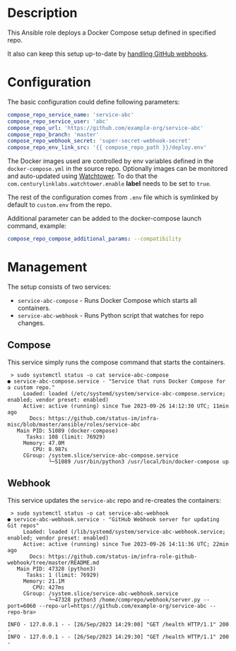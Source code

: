 # Description

This Ansible role deploys a Docker Compose setup defined in specified repo.

It also can keep this setup up-to-date by [handling GitHub webhooks](https://github.com/status-im/infra-role-github-webhook).

# Configuration

The basic configuration could define following parameters:
```yaml
compose_repo_service_name: 'service-abc'
compose_repo_service_user: 'abc'
compose_repo_url: 'https://github.com/example-org/service-abc'
compose_repo_branch: 'master'
compose_repo_webhook_secret: 'super-secret-webhook-secret'
compose_repo_env_link_src: '{{ compose_repo_path }}/deploy.env'
```
The Docker images used are controlled by env variables defined in the `docker-compose.yml` in the source repo.
Optionally images can be monitored and auto-updated using [Watchtower](https://github.com/containrrr/watchtower).
To do that the `com.centurylinklabs.watchtower.enable` __label__ needs to be set to `true`.

The rest of the configuration comes from `.env` file which is symlinked by default to `custom.env` from the repo.

Additional parameter can be added to the docker-compose launch command, example:

```yaml
compose_repo_compose_additional_params: --compatibility
```

# Management

The setup consists of two services:

* `service-abc-compose` - Runs Docker Compose which starts all containers.
* `service-abc-webhook` - Runs Python script that watches for repo changes.

## Compose

This service simply runs the compose command that starts the containers.
```
 > sudo systemctl status -o cat service-abc-compose
● service-abc-compose.service - "Service that runs Docker Compose for a custom repo."
     Loaded: loaded (/etc/systemd/system/service-abc-compose.service; enabled; vendor preset: enabled)
     Active: active (running) since Tue 2023-09-26 14:12:30 UTC; 11min ago
       Docs: https://github.com/status-im/infra-misc/blob/master/ansible/roles/service-abc
   Main PID: 51089 (docker-compose)
      Tasks: 108 (limit: 76929)
     Memory: 47.0M
        CPU: 8.987s
     CGroup: /system.slice/service-abc-compose.service
             └─51089 /usr/bin/python3 /usr/local/bin/docker-compose up
```

## Webhook

This service updates the `service-abc` repo and re-creates the containers:
```
 > sudo systemctl status -o cat service-abc-webhook
● service-abc-webhook.service - "GitHub Webhook server for updating Git repos"
     Loaded: loaded (/lib/systemd/system/service-abc-webhook.service; enabled; vendor preset: enabled)
     Active: active (running) since Tue 2023-09-26 14:11:36 UTC; 22min ago
       Docs: https://github.com/status-im/infra-role-github-webhook/tree/master/README.md
   Main PID: 47328 (python3)
      Tasks: 1 (limit: 76929)
     Memory: 21.1M
        CPU: 427ms
     CGroup: /system.slice/service-abc-webhook.service
             └─47328 python3 /home/comprepo/webhook/server.py --port=6060 --repo-url=https://github.com/example-org/service-abc --repo-bra>

INFO - 127.0.0.1 - - [26/Sep/2023 14:29:00] "GET /health HTTP/1.1" 200 -
INFO - 127.0.0.1 - - [26/Sep/2023 14:29:30] "GET /health HTTP/1.1" 200 -
```
